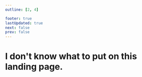 ```yaml
---
outline: [2, 4]

footer: true
lastUpdated: true
next: false
prev: false
---
```


# I don't know what to put on this landing page.